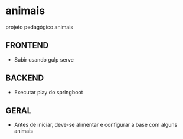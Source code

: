 # animais
projeto pedagógico animais

## FRONTEND
 - Subir usando gulp serve

## BACKEND

 - Executar play do springboot

## GERAL

 - Antes de iniciar, deve-se alimentar e configurar a base com alguns animais
